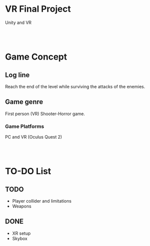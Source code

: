 # **VR Final Project**
Unity and VR

<br/><br/>
# **Game Concept**

## **Log line**
Reach the end of the level while surviving the attacks of the enemies.

## Game genre
First person (VR) Shooter-Horror game.

### Game Platforms
PC and VR (Oculus Quest 2)


<br/><br/>
# **TO-DO List**

## **TODO**
- Player collider and limitations
- Weapons


## **DONE**
- XR setup
- Skybox

